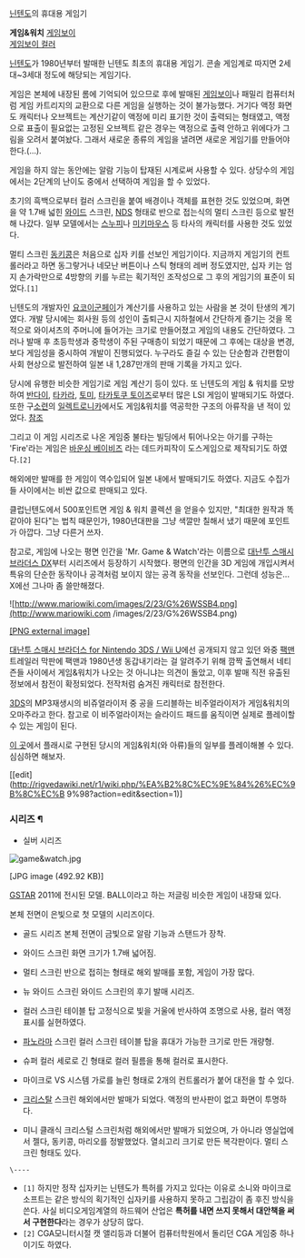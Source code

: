 [닌텐도](%EB%8B%8C%ED%85%90%EB%8F%84.md)의 휴대용 게임기

**게임&워치**
[게임보이](%EA%B2%8C%EC%9E%84%EB%B3%B4%EC%9D%B4.md)  
[게임보이 컬러](%EA%B2%8C%EC%9E%84%EB%B3%B4%EC%9D%B4%20%EC%BB%AC%EB%9F%AC.md)

  
[닌텐도](%EB%8B%8C%ED%85%90%EB%8F%84.md)가 1980년부터 발매한 닌텐도 최초의 휴대용 게임기. 콘솔 게임계로
따지면 2세대~3세대 정도에 해당되는 게임기다.

게임은 본체에 내장된 롬에 기억되어 있으므로 후에 발매된
[게임보이](%EA%B2%8C%EC%9E%84%EB%B3%B4%EC%9D%B4.md)나 패밀리 컴퓨터처럼 게임 카트리지의 교환으로 다른
게임을 실행하는 것이 불가능했다. 거기다 액정 화면도 캐릭터나 오브젝트는 계산기같이 액정에 미리 표기한 것이 출력되는 형태였고, 액정으로
표출이 필요없는 고정된 오브젝트 같은 경우는 액정으로 출력 안하고 위에다가 그림을 오려서 붙여놨다. 그래서 새로운 종류의 게임을 낼려면
새로운 게임기를 만들어야 한다.(...).

게임을 하지 않는 동안에는 알람 기능이 탑재된 시계로써 사용할 수 있다. 상당수의 게임에서는 2단계의 난이도 중에서 선택하여 게임을 할 수
있었다.

초기의 흑백으로부터 컬러 스크린을 붙여 배경이나 객체를 표현한 것도 있었으며, 화면을 약 1.7배 넓힌
[와이드](%EC%99%80%EC%9D%B4%EB%93%9C.md) 스크린,
[NDS](%EB%8B%8C%ED%85%90%EB%8F%84%20DS.md) 형태로 반으로 접는식의 멀티 스크린 등으로 발전해 나갔다.
일부 모델에서는 [스누피](%EC%8A%A4%EB%88%84%ED%94%BC.md)나 [미키마우스](%EB%AF%B8%ED%82%A4%20%EB%A7%88%EC%9A%B0%EC%8A%A4.md) 등 타사의 캐릭터를 사용한 것도
있었다.

멀티 스크린 [동키콩](%EB%8F%99%ED%82%A4%EC%BD%A9.md)은 처음으로 십자 키를 선보인 게임기이다. 지금까지
게임기의 컨트롤러라고 하면 동그랗거나 네모난 버튼이나 스틱 형태의 레버 정도였지만, 십자 키는 엄지 손가락만으로 4방향의 키를 누르는
획기적인 조작성으로 그 후의 게임기의 표준이 되었다.`[1]`

닌텐도의 개발자인 [요코이군페이](%EC%9A%94%EC%BD%94%EC%9D%B4%20%EA%B5%B0%ED%8E%98%EC%9D%B4.md)가 계산기를
사용하고 있는 사람을 본 것이 탄생의 계기였다. 개발 당시에는 회사원 등의 성인이 출퇴근시 지하철에서 간단하게 즐기는 것을 목적으로
와이셔츠의 주머니에 들어가는 크기로 만들어졌고 게임의 내용도 간단하였다. 그러나 발매 후 초등학생과 중학생이 주된 구매층이 되었기 때문에 그
후에는 대상을 변경, 보다 게임성을 중시하여 개발이 진행되었다. 누구라도 즐길 수 있는 단순함과 간편함이 사회 현상으로 발전하여 일본 내
1,287만개의 판매 기록을 가지고 있다.

당시에 유행한 비슷한 게임기로 게임 계산기 등이 있다. 또 닌텐도의 게임 & 워치를 모방하여
[반다이](%EB%B0%98%EB%8B%A4%EC%9D%B4.md),
[타카라](%ED%83%80%EC%B9%B4%EB%9D%BC.md), [토미](%ED%86%A0%EB%AF%B8.md),
[타카토쿠 토이즈](%ED%83%80%EC%B9%B4%ED%86%A0%EC%BF%A0%20%ED%86%A0%EC%9D%B4%EC%A6%88.md)로부터 많은 LSI 게임이 발매되기도 하였다. 또한 구[소련](%EC%86%8C%EB%A0%A8.md)의
[일렉트로니카](%EC%9D%BC%EB%A0%89%ED%8A%B8%EB%A1%9C%EB%8B%88%EC%B9%B4.md)에서도
게임&워치를 역공학한 구조의 아류작을 낸 적이 있었다. [참조](http://digigames.7u.cz/)

그리고 이 게임 시리즈로 나온 게임중 불타는 빌딩에서 튀어나오는 아기를 구하는 'Fire'라는 게임은 [바운싱
베이비즈](http://en.wikipedia.org/wiki/Bouncing_Babies_\(video_game\)) 라는 데드카피작이
도스게임으로 제작되기도 하였다.`[2]`

해외에만 발매를 한 게임이 역수입되어 일본 내에서 발매되기도 하였다. 지금도 수집가들 사이에서는 비싼 값으로 판매되고 있다.

클럽닌텐도에서 500포인트면 게임 & 워치 콜렉션 을 얻을수 있지만, "최대한 원작과 똑같아야 된다"는 법칙 때문인가, 1980년대판을 그냥
색깔만 칠해서 냈기 때문에 포인트가 아깝다. 그냥 다른거 쓰자.

참고로, 게임에 나오는 평면 인간을 'Mr. Game & Watch'라는 이름으로 [대난투 스매시 브라더스 DX](%EB%8C%80%EB%82%9C%ED%88%AC%20%EC%8A%A4%EB%A7%A4%EC%8B%9C%20%EB%B8%8C%EB%9D%BC%EB%8D%94%EC%8A%A4%20DX.md)부터 시리즈에서 등장하기 시작했다. 평면의 인간을 3D 게임에 개입시켜서 특유의 단순한 동작이나 공격처럼 보이지
않는 공격 동작을 선보인다. 그런데 성능은... X에선 그나마 좀 쓸만해졌다.

![http://www.mariowiki.com/images/2/23/G%26WSSB4.png](http://www.mariowiki.com
/images/2/23/G%26WSSB4.png)

[[PNG external image]](http://www.mariowiki.com/images/2/23/G%26WSSB4.png)

  
[대난투 스매시 브라더스 for Nintendo 3DS / Wii U](%EB%8C%80%EB%82%9C%ED%88%AC%20%EC%8A%A4%EB%A7%A4%EC%8B%9C%20%EB%B8%8C%EB%9D%BC%EB%8D%94%EC%8A%A4%20for%20Nintendo%203DS%20/%20Wii%20U.md)에선 공개되지 않고 있던 와중 [팩맨](%ED%8C%A9%EB%A7%A8.md) 트레일러
막판에 팩맨과 1980년생 동갑내기라는 걸 알려주기 위해 깜짝 출연해서 네티즌들 사이에서 게임&워치가 나오는 것 아니냐는 의견이 돌았고,
이후 발매 직전 유출된 정보에서 참전이 확정되었다. 전작처럼 숨겨진 캐릭터로 참전한다.

[3DS](3DS.md)의 MP3재생시의 비쥬얼라이저 중 공을 드리블하는 비주얼라이저가 게임&워치의 오마주라고 한다. 참고로 이
비주얼라이저는 슬라이드 패드를 움직이면 실제로 플레이할수 있는 게임이 된다.

[이 곳](http://www.pica-pic.com)에서 플래시로 구현된 당시의 게임&워치(와 아류)들의 일부를 플레이해볼 수 있다.
심심하면 해보자.

[[edit](http://rigvedawiki.net/r1/wiki.php/%EA%B2%8C%EC%9E%84%26%EC%9B%8C%EC%B
9%98?action=edit&section=1)]

### 시리즈 ¶

  * 실버 시리즈

![game&watch.jpg](//rv.wkcdn.net/http://rigvedawiki.net/r1/pds/game&watch.jpg)

[JPG image (492.92 KB)]

  
[GSTAR](GSTAR.md) 2011에 전시된 모델. BALL이라고 하는 저글링 비슷한 게임이 내장돼 있다.

  

본체 전면이 은빛으로 첫 모델의 시리즈이다.  

  * 골드 시리즈
본체 전면이 금빛으로 알람 기능과 스탠드가 장착.  

  * 와이드 스크린
화면 크기가 1.7배 넓어짐.  

  * 멀티 스크린
반으로 접히는 형태로 해외 발매를 포함, 게임이 가장 많다.  

  * 뉴 와이드 스크린
와이드 스크린의 후기 발매 시리즈.  

  * 컬러 스크린 테이블 탑
고정식으로 빛을 거울에 반사하여 조명으로 사용, 컬러 액정 표시를 실현하였다.  

  * [파노라마](%ED%8C%8C%EB%85%B8%EB%9D%BC%EB%A7%88.md) 스크린
컬러 스크린 테이블 탑을 휴대가 가능한 크기로 만든 개량형.  

  * 슈퍼 컬러
세로로 긴 형태로 컬러 필름을 통해 컬러로 표시한다.  

  * 마이크로 VS 시스템
가로를 늘린 형태로 2개의 컨트롤러가 붙어 대전을 할 수 있다.  

  * [크리스탈](%ED%81%AC%EB%A6%AC%EC%8A%A4%ED%83%88.md) 스크린
해외에서만 발매가 되었다. 액정의 반사판이 없고 화면이 투명하다.  

  * 미니 클래식
크리스털 스크린처럼 해외에서만 발매가 되었으며, 가 아니라 영실업에서 젤다, 동키콩, 마리오를 정발했었다. 열쇠고리 크기로 만든 복각판이다.
멀티 스크린 형태도 있다.

  

`\----`

  * `[1]` 하지만 정작 십자키는 닌텐도가 특허를 가지고 있다는 이유로 소니와 마이크로소프트는 같은 방식의 획기적인 십자키를 사용하지 못하고 그립감이 좀 후진 방식을 쓴다. 사실 비디오게임계열의 하드웨어 산업은 **특허를 내면 쓰지 못해서 대안책을 써서 구현한다**라는 경우가 상당히 많다.
  * `[2]` CGA모니터시절 캣 앨리등과 더불어 컴퓨터학원에서 돌리던 CGA 게임중 하나이기도 하였다.

